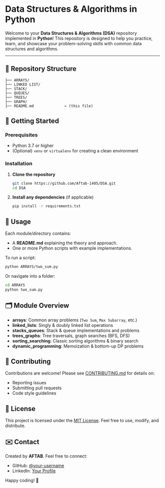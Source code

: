 # Data Structures & Algorithms in Python

Welcome to your **Data Structures & Algorithms (DSA)** repository implemented in **Python**! This repository is designed to help you practice, learn, and showcase your problem-solving skills with common data structures and algorithms.

---

## 📂 Repository Structure

```
├── ARRAYS/
├── LINKED LIST/
├── STACK/
├── QUEUES/
├── TREES/
├── GRAPH/
├── README.md              ← (this file)
```

## 🚀 Getting Started

### Prerequisites

- Python 3.7 or higher
- (Optional) `venv` or `virtualenv` for creating a clean environment

### Installation

1. **Clone the repository**

   ```bash
   git clone https://github.com/Aftab-1405/DSA.git
   cd DSA
   ```

2. **Install any dependencies** (if applicable)

   ```bash
   pip install -r requirements.txt
   ```

## 📖 Usage

Each module/directory contains:

- A **README.md** explaining the theory and approach.
- One or more Python scripts with example implementations.

To run a script:

```bash
python ARRAYS/two_sum.py
```

Or navigate into a folder:

```bash
cd ARRAYS
python two_sum.py
```

## 🗂️ Module Overview

- **arrays**: Common array problems (`Two Sum`, `Max Subarray`, etc.)
- **linked_lists**: Singly & doubly linked list operations
- **stacks_queues**: Stack & queue implementations and problems
- **trees_graphs**: Tree traversals, graph searches (BFS, DFS)
- **sorting_searching**: Classic sorting algorithms & binary search
- **dynamic_programming**: Memoization & bottom-up DP problems

## 🤝 Contributing

Contributions are welcome! Please see [CONTRIBUTING.md](CONTRIBUTING.md) for details on:

- Reporting issues
- Submitting pull requests
- Code style guidelines

## 📜 License

This project is licensed under the [MIT License](LICENSE). Feel free to use, modify, and distribute.

## ✉️ Contact

Created by **AFTAB**. Feel free to connect:

- GitHub: [@your-username](https://github.com/your-username)
- LinkedIn: [Your Profile](https://linkedin.com/in/your-profile)

Happy coding! 🚀
